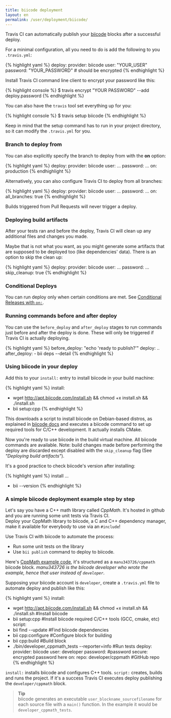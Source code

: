 ```yaml
---
title: biicode deployment
layout: en
permalink: /user/deployment/biicode/
---
```


Travis CI can automatically publish your [biicode](https://www.biicode.com) blocks after a successful deploy.

For a minimal configuration, all you need to do is add the following to you `.travis.yml`:

{% highlight yaml %}
deploy:
  provider: biicode
  user: "YOUR_USER"
  password: "YOUR_PASSWORD" # should be encrypted
{% endhighlight %}

Install Travis CI command line client to encrypt your password like this:

{% highlight console %}
$ travis encrypt "YOUR PASSWORD" --add deploy.password
{% endhighlight %}

You can also have the `travis` tool set everything up for you:

{% highlight console %}
$ travis setup biicode
{% endhighlight %}

Keep in mind that the setup command has to run in your project directory, so it can modify the `.travis.yml` for you.

### Branch to deploy from

You can also explicitly specify the branch to deploy from with the **on** option:

{% highlight yaml %}
deploy:
  provider: biicode
  user: ...
  password: ...
  on: production
{% endhighlight %}

Alternatively, you can also configure Travis CI to deploy from all branches:

{% highlight yaml %}
deploy:
  provider: biicode
  user: ...
  password: ...
  on:
    all_branches: true
{% endhighlight %}

Builds triggered from Pull Requests will never trigger a deploy.

### Deploying build artifacts

After your tests ran and before the deploy, Travis CI will clean up any additional files and changes you made.

Maybe that is not what you want, as you might generate some artifacts that are supposed to be deployed too (like dependencies' data). There is an option to skip the clean up:

{% highlight yaml %}
deploy:
  provider: biicode
  user: ...
  password: ...
  skip_cleanup: true
{% endhighlight %}

### Conditional Deploys

You can run deploy only when certain conditions are met.
See [Conditional Releases with `on:`](/user/deployment#Conditional-Releases-with-on%3A).

### Running commands before and after deploy

You can use the `before_deploy` and `after_deploy` stages to run commands just before and after the deploy is done. These will only be triggered if Travis CI is actually deploying.

{% highlight yaml %}
before_deploy: "echo 'ready to publish?'"
deploy:
  ..
  after_deploy:
    - bii deps --detail
{% endhighlight %}

### Using biicode in your deploy

Add this to your `install:` entry to install biicode in your build machine:

{% highlight yaml %}
install:
  - wget http://apt.biicode.com/install.sh && chmod +x install.sh && ./install.sh
  - bii setup:cpp
{% endhighlight %}

This downloads a script to install biicode on Debian-based distros, as explained in [biicode docs](http://docs.biicode.com/c++/installation.html#alternative-install-debian) and executes a biicode command to set up required tools for C/C++ development. It actually installs CMake.

Now you're ready to use biicode in the build virtual machine. All biicode commands are available. Note: build changes made before performing the deploy are discarded except disabled with the `skip_cleanup` flag (See *"Deploying build artifacts"*).

It's a good practice to check biicode's version after installing:

{% highlight yaml %}
install
  ...
  - bii --version
{% endhighlight %}


### A simple biicode deployment example step by step

Let's say you have a C++ math library called *CppMath*. It's hosted in github and you are running some unit tests via Travis CI.  
Deploy your CppMath library to biicode, a C and C++ dependency manager, make it available for everybody to use via an `#include`!

Use Travis CI with biicode to automate the process: 

  - Run some unit tests on the library
  - Use `bii publish` command to deploy to biicode.

Here's [CppMath example code](https://github.com/Manu343726/CppMath/), it's structured as a `manu343726/cppmath` biicode block. *manu343726 is the biicode developer who wrote the example, hence that user instead of `developer`.*

Supposing your biicode account is `developer`, create a `.travis.yml` file to automate deploy and publish like this:

{% highlight yaml %}
install:
  - wget http://apt.biicode.com/install.sh && chmod +x install.sh && ./install.sh #Install biicode
  - bii setup:cpp #Install biicode required C/C++ tools (GCC, cmake, etc)
script:
  - bii find --update #Find biicode dependencies 
  - bii cpp:configure #Configure block for building
  - bii cpp:build #Build block
  - ./bin/developer_cppmath_tests --reporter=info #Run tests
deploy:
  provider: biicode
  user: developer
  password: #password
    secure: encrypted password here
  on:
    repo: developer/cppmath #GitHub repo
{% endhighlight %}

`install:` installs biicode and configures C++ tools. `script:` creates, builds and runs the project. If it's a success Travis CI executes deploy publishing the `developer/cppmath` block.

>**Tip**  
>biicode generates an executable `user_blockname_sourcefilename` for each source file with a `main()` function. In the example it would be `developer_cppmath_tests`.
